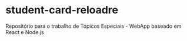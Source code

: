 # student-card-reloadre
Repositório para o trabalho de Tópicos Especiais - WebApp baseado em React e Node.js
